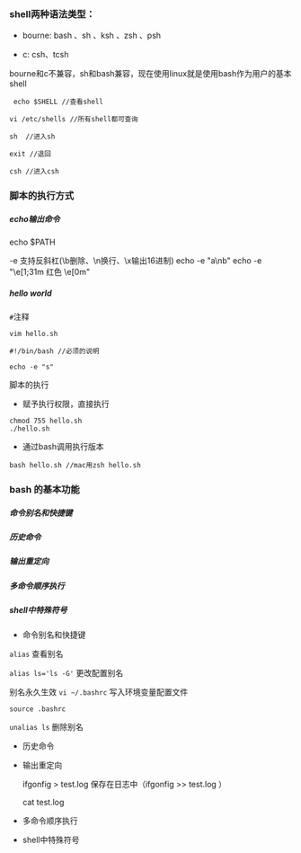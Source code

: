 ### shell两种语法类型：

- bourne: bash 、sh 、ksh 、zsh 、psh

- c: csh、tcsh

bourne和c不兼容，sh和bash兼容，现在使用linux就是使用bash作为用户的基本shell

```
 echo $SHELL //查看shell
```

```
vi /etc/shells //所有shell都可查询

sh  //进入sh

exit //退回

csh //进入csh
```

### 脚本的执行方式

##### echo输出命令

echo $PATH

-e 支持反斜杠(\b删除、\n换行、\x输出16进制)
  echo -e "a\nb"
  echo -e "\e[1;31m 红色 \e[0m"

##### hello world

`#`注释

```
vim hello.sh

#!/bin/bash //必须的说明

echo -e "s"

```
脚本的执行

- 赋予执行权限，直接执行

```
chmod 755 hello.sh
./hello.sh
```

- 通过bash调用执行版本

```
bash hello.sh //mac用zsh hello.sh
```

### bash 的基本功能

##### 命令别名和快捷键

##### 历史命令

##### 输出重定向

##### 多命令顺序执行

##### shell中特殊符号




- 命令别名和快捷键

`alias` 查看别名  

  `alias ls='ls -G'` 更改配置别名

别名永久生效
  `vi ~/.bashrc` 写入环境变量配置文件

  `source .bashrc`

  `unalias ls` 删除别名


- 历史命令

- 输出重定向

  ifgonfig > test.log 保存在日志中（ifgonfig >> test.log ）

  cat test.log

- 多命令顺序执行

- shell中特殊符号
